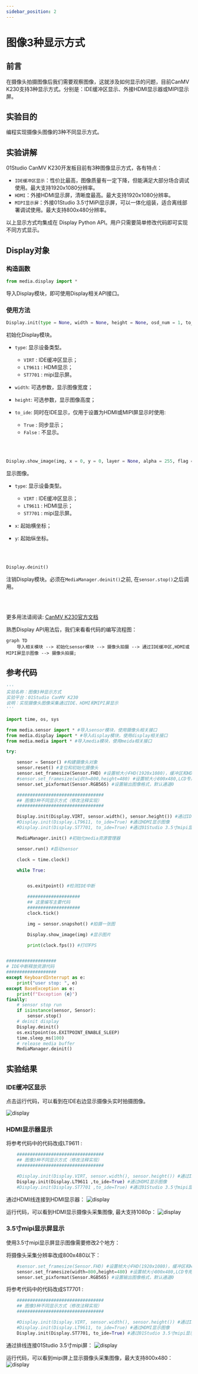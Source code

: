 ```yaml
---
sidebar_position: 2
---
```


# 图像3种显示方式

## 前言

在摄像头拍摄图像后我们需要观察图像，这就涉及如何显示的问题，目前CanMV K230支持3种显示方式。分别是：IDE缓冲区显示、外接HDMI显示器或MIPI显示屏。

## 实验目的

编程实现摄像头图像的3种不同显示方式。

## 实验讲解

01Studio CanMV K230开发板目前有3种图像显示方式，各有特点：

- `IDE缓冲区显示`：性价比最高，图像质量有一定下降，但能满足大部分场合调试使用。最大支持1920x1080分辨率。
- `HDMI`：外接HDMI显示屏，清晰度最高。最大支持1920x1080分辨率。
- `MIPI显示屏`：外接01Studio 3.5寸MiPi显示屏，可以一体化组装，适合离线部署调试使用。最大支持800x480分辨率。

以上显示方式均集成在 Display Python API。用户只需要简单修改代码即可实现不同方式显示。

## Display对象

### 构造函数
```python
from media.display import * 
```
导入Display模块，即可使用Display相关API接口。

### 使用方法

```python
Display.init(type = None, width = None, height = None, osd_num = 1, to_ide = False, fps = None)
```
初始化Display模块。

- `type`: 显示设备类型。
    - `VIRT` : IDE缓冲区显示；
    - `LT9611` : HDMI显示；
    - `ST7701` : mipi显示屏。

- `width`: 可选参数，显示图像宽度；

- `height`: 可选参数，显示图像高度；

- `to_ide`: 同时在IDE显示，仅用于设置为HDMI或MIPI屏显示时使用:
    - `True` : 同步显示；
    - `False` : 不显示。

<br></br>

```python
Display.show_image(img, x = 0, y = 0, layer = None, alpha = 255, flag = 0)
```
显示图像。

- `type`: 显示设备类型。
    - `VIRT` : IDE缓冲区显示；
    - `LT9611` : HDMI显示；
    - `ST7701` : mipi显示屏。

- `x`: 起始横坐标；

- `y`: 起始纵坐标。

<br></br>

```python
Display.deinit()
```
注销Display模块。必须在`MediaManager.deinit()`之前, 在`sensor.stop()`之后调用。

<br></br>

更多用法请阅读: [CanMV K230官方文档](https://developer.canaan-creative.com/k230_canmv/main/zh/api/mpp/K230_CanMV_Display%E6%A8%A1%E5%9D%97API%E6%89%8B%E5%86%8C.html#)


熟悉Display API用法后，我们来看看代码的编写流程图：


```mermaid
graph TD
    导入相关模块 --> 初始化sensor模块 --> 摄像头拍摄 --> 通过IDE缓冲区,HDMI或MIPI屏显示图像 --> 摄像头拍摄;
```

## 参考代码

```python
'''
实验名称：图像3种显示方式
实验平台：01Studio CanMV K230
说明：实现摄像头图像采集通过IDE、HDMI和MIPI屏显示
'''

import time, os, sys

from media.sensor import * #导入sensor模块，使用摄像头相关接口
from media.display import * #导入display模块，使用display相关接口
from media.media import * #导入media模块，使用meida相关接口

try:

    sensor = Sensor() #构建摄像头对象
    sensor.reset() #复位和初始化摄像头
    sensor.set_framesize(Sensor.FHD) #设置帧大小FHD(1920x1080)，缓冲区和HDMI用,默认通道0
    #sensor.set_framesize(width=800,height=480) #设置帧大小800x480,LCD专用,默认通道0
    sensor.set_pixformat(Sensor.RGB565) #设置输出图像格式，默认通道0

    #################################
    ## 图像3种不同显示方式（修改注释实现）
    #################################

    Display.init(Display.VIRT, sensor.width(), sensor.height()) #通过IDE缓冲区显示图像
    #Display.init(Display.LT9611, to_ide=True) #通过HDMI显示图像
    #Display.init(Display.ST7701, to_ide=True) #通过01Studio 3.5寸mipi显示屏显示图像

    MediaManager.init() #初始化media资源管理器

    sensor.run() #启动sensor

    clock = time.clock()

    while True:


        os.exitpoint() #检测IDE中断

        ####################
        ## 这里编写主要代码
        ####################
        clock.tick()

        img = sensor.snapshot() #拍摄一张图

        Display.show_image(img) #显示图片

        print(clock.fps()) #打印FPS


###################
# IDE中断释放资源代码
###################
except KeyboardInterrupt as e:
    print("user stop: ", e)
except BaseException as e:
    print(f"Exception {e}")
finally:
    # sensor stop run
    if isinstance(sensor, Sensor):
        sensor.stop()
    # deinit display
    Display.deinit()
    os.exitpoint(os.EXITPOINT_ENABLE_SLEEP)
    time.sleep_ms(100)
    # release media buffer
    MediaManager.deinit()
```

## 实验结果

### IDE缓冲区显示

点击运行代码，可以看到在IDE右边显示摄像头实时拍摄图像。

![display](./img/display/display1.png)

### HDMI显示器显示

将参考代码中的代码改成LT9611 :
```python
    #################################
    ## 图像3种不同显示方式（修改注释实现）
    #################################

    #Display.init(Display.VIRT, sensor.width(), sensor.height()) #通过IDE缓冲区显示图像
    Display.init(Display.LT9611 ,to_ide=True) #通过HDMI显示图像
    #Display.init(Display.ST7701 ,to_ide=True) #通过01Studio 3.5寸mipi显示屏显示图像

```

通过HDMI线连接到HDMI显示器：
![display](./img/display/display2.png)

运行代码，可以看到HDMI显示摄像头采集图像, 最大支持1080p：
![display](./img/display/display3.png)

### 3.5寸mipi显示屏显示

使用3.5寸mipi显示屏显示图像需要修改2个地方：

将摄像头采集分辨率改成800x480以下：
```python
    #sensor.set_framesize(Sensor.FHD) #设置帧大小FHD(1920x1080)，缓冲区和HDMI用,默认通道0
    sensor.set_framesize(width=800,height=480) #设置帧大小800x480,LCD专用,默认通道0
    sensor.set_pixformat(Sensor.RGB565) #设置输出图像格式，默认通道0
```

将参考代码中的代码改成ST7701 :
```python
    #################################
    ## 图像3种不同显示方式（修改注释实现）
    #################################

    #Display.init(Display.VIRT, sensor.width(), sensor.height()) #通过IDE缓冲区显示图像
    #Display.init(Display.LT9611, to_ide=True) #通过HDMI显示图像
    Display.init(Display.ST7701, to_ide=True) #通过01Studio 3.5寸mipi显示屏显示图像

```

通过排线连接01Studio 3.5寸mipi屏：
![display](./img/display/display4.png)

运行代码，可以看到mipi屏上显示摄像头采集图像，最大支持800x480：
![display](./img/display/display5.png)